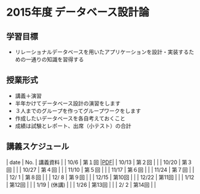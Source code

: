 2015年度 データベース設計論
====

## 学習目標
* リレーショナルデータベースを用いたアプリケーションを設計・実装するための一通りの知識を習得する
## 授業形式
* 講義＋演習
* 半年かけてデータベース設計の演習をします
 * ３人までのグループを作ってグループワークをします
 * 作成したいデータベースを各自考えておくこと
* 成績は試験とレポート、出席（小テスト）の合計

## 講義スケジュール
| date  | No. | 講義資料 | 
| 10/6  | 第１回 |[PDF](pdf/1st.pdf)|
| 10/13 | 第２回 | |
| 10/20 | 第３回 | |
| 10/27 | 第４回 | |
| 11/10 | 第５回 | |
| 11/17 | 第６回 | |
| 11/24 | 第７回 | |
| 12/ 1 | 第８回 | |
| 12/ 8 | 第９回 | |
| 12/15 | 第10回 | |
| 12/22 | 第11回 | |
|  1/12 | 第12回 | |
|  1/19 | (休講) | |
|  1/26 | 第13回 | |
|  2/ 2 | 第14回 | |

